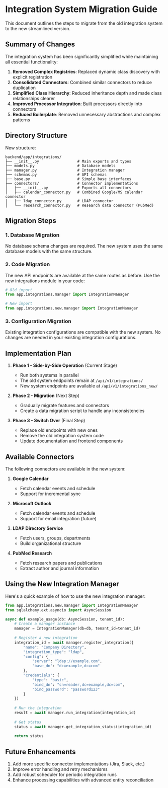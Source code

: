 # Integration System Migration Guide

This document outlines the steps to migrate from the old integration system to the new streamlined version.

## Summary of Changes

The integration system has been significantly simplified while maintaining all essential functionality:

1. **Removed Complex Registries**: Replaced dynamic class discovery with explicit registration
2. **Consolidated Connectors**: Combined similar connectors to reduce duplication
3. **Simplified Class Hierarchy**: Reduced inheritance depth and made class relationships clearer
4. **Improved Processor Integration**: Built processors directly into connectors
5. **Reduced Boilerplate**: Removed unnecessary abstractions and complex patterns

## Directory Structure

New structure:
```
backend/app/integrations/
├── __init__.py                 # Main exports and types
├── models.py                   # Database models 
├── manager.py                  # Integration manager
├── schemas.py                  # API schemas
├── base.py                     # Simple base interfaces
├── connectors/                 # Connector implementations
│   ├── __init__.py             # Exports all connectors
│   ├── calendar_connector.py   # Combined Google/MS calendar connector
│   ├── ldap_connector.py       # LDAP connector
│   └── research_connector.py   # Research data connector (PubMed)
```

## Migration Steps

### 1. Database Migration

No database schema changes are required. The new system uses the same database models with the same structure.

### 2. Code Migration

The new API endpoints are available at the same routes as before. Use the new integrations module in your code:

```python
# Old import
from app.integrations.manager import IntegrationManager

# New import
from app.integrations.new.manager import IntegrationManager
```

### 3. Configuration Migration

Existing integration configurations are compatible with the new system. No changes are needed in your existing
integration configurations.

## Implementation Plan

1. **Phase 1 - Side-by-Side Operation** (Current Stage)
   - Run both systems in parallel
   - The old system endpoints remain at `/api/v1/integrations/`
   - New system endpoints are available at `/api/v1/integrations_new/`
   
2. **Phase 2 - Migration** (Next Step)
   - Gradually migrate features and connectors
   - Create a data migration script to handle any inconsistencies
   
3. **Phase 3 - Switch Over** (Final Step)
   - Replace old endpoints with new ones
   - Remove the old integration system code
   - Update documentation and frontend components

## Available Connectors

The following connectors are available in the new system:

1. **Google Calendar**
   - Fetch calendar events and schedule
   - Support for incremental sync
   
2. **Microsoft Outlook**
   - Fetch calendar events and schedule
   - Support for email integration (future)

3. **LDAP Directory Service**
   - Fetch users, groups, departments
   - Build organizational structure

4. **PubMed Research**
   - Fetch research papers and publications
   - Extract author and journal information

## Using the New Integration Manager

Here's a quick example of how to use the new integration manager:

```python
from app.integrations.new.manager import IntegrationManager
from sqlalchemy.ext.asyncio import AsyncSession

async def example_usage(db: AsyncSession, tenant_id):
    # Create a manager instance
    manager = IntegrationManager(db=db, tenant_id=tenant_id)
    
    # Register a new integration
    integration_id = await manager.register_integration({
        "name": "Company Directory",
        "integration_type": "ldap",
        "config": {
            "server": "ldap://example.com",
            "base_dn": "dc=example,dc=com"
        },
        "credentials": {
            "type": "basic",
            "bind_dn": "cn=reader,dc=example,dc=com",
            "bind_password": "password123"
        }
    })
    
    # Run the integration
    result = await manager.run_integration(integration_id)
    
    # Get status
    status = await manager.get_integration_status(integration_id)
    
    return status
```

## Future Enhancements

1. Add more specific connector implementations (Jira, Slack, etc.)
2. Improve error handling and retry mechanisms
3. Add robust scheduler for periodic integration runs
4. Enhance processing capabilities with advanced entity reconciliation